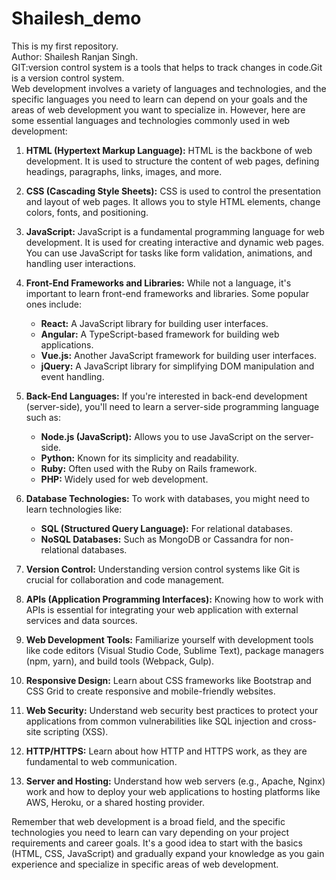 # Shailesh_demo
This is my first repository.
<br>
Author: Shailesh Ranjan Singh.
<br>
GIT:version control system is a tools that helps to track changes in code.Git is a version control system. 
<br>
Web development involves a variety of languages and technologies, and the specific languages you need to learn can depend on your goals and the areas of web development you want to specialize in. However, here are some essential languages and technologies commonly used in web development:

1. **HTML (Hypertext Markup Language):** HTML is the backbone of web development. It is used to structure the content of web pages, defining headings, paragraphs, links, images, and more.

2. **CSS (Cascading Style Sheets):** CSS is used to control the presentation and layout of web pages. It allows you to style HTML elements, change colors, fonts, and positioning.

3. **JavaScript:** JavaScript is a fundamental programming language for web development. It is used for creating interactive and dynamic web pages. You can use JavaScript for tasks like form validation, animations, and handling user interactions.

4. **Front-End Frameworks and Libraries:** While not a language, it's important to learn front-end frameworks and libraries. Some popular ones include:
    - **React:** A JavaScript library for building user interfaces.
    - **Angular:** A TypeScript-based framework for building web applications.
    - **Vue.js:** Another JavaScript framework for building user interfaces.
    - **jQuery:** A JavaScript library for simplifying DOM manipulation and event handling.

5. **Back-End Languages:** If you're interested in back-end development (server-side), you'll need to learn a server-side programming language such as:
    - **Node.js (JavaScript):** Allows you to use JavaScript on the server-side.
    - **Python:** Known for its simplicity and readability.
    - **Ruby:** Often used with the Ruby on Rails framework.
    - **PHP:** Widely used for web development.

6. **Database Technologies:** To work with databases, you might need to learn technologies like:
    - **SQL (Structured Query Language):** For relational databases.
    - **NoSQL Databases:** Such as MongoDB or Cassandra for non-relational databases.

7. **Version Control:** Understanding version control systems like Git is crucial for collaboration and code management.

8. **APIs (Application Programming Interfaces):** Knowing how to work with APIs is essential for integrating your web application with external services and data sources.

9. **Web Development Tools:** Familiarize yourself with development tools like code editors (Visual Studio Code, Sublime Text), package managers (npm, yarn), and build tools (Webpack, Gulp).

10. **Responsive Design:** Learn about CSS frameworks like Bootstrap and CSS Grid to create responsive and mobile-friendly websites.

11. **Web Security:** Understand web security best practices to protect your applications from common vulnerabilities like SQL injection and cross-site scripting (XSS).

12. **HTTP/HTTPS:** Learn about how HTTP and HTTPS work, as they are fundamental to web communication.

13. **Server and Hosting:** Understand how web servers (e.g., Apache, Nginx) work and how to deploy your web applications to hosting platforms like AWS, Heroku, or a shared hosting provider.

Remember that web development is a broad field, and the specific technologies you need to learn can vary depending on your project requirements and career goals. It's a good idea to start with the basics (HTML, CSS, JavaScript) and gradually expand your knowledge as you gain experience and specialize in specific areas of web development.
